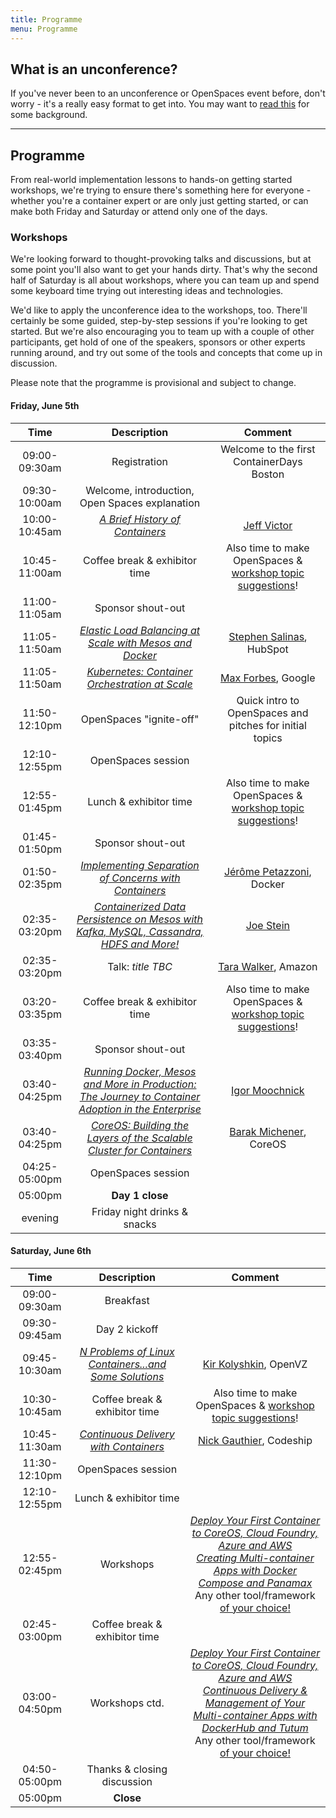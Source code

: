 ```yaml
---
title: Programme
menu: Programme
---
```


## What is an unconference?

If you've never been to an unconference or OpenSpaces event before, don't worry - it's a really easy format to get into. You may want to [read this](http://en.wikipedia.org/wiki/Unconference) for some background.

----

## Programme

From real-world implementation lessons to hands-on getting started workshops, we're trying to ensure there's something here for everyone - whether you're a container expert or are only just getting started, or can make both Friday and Saturday or attend only one of the days.

### <a name="workshops"></a>Workshops

We're looking forward to thought-provoking talks and discussions, but at some point you'll also want to get your hands dirty. That's why the second half of Saturday is all about workshops, where you can team up and spend some keyboard time trying out interesting ideas and technologies.

We'd like to apply the unconference idea to the workshops, too. There'll certainly be some guided, step-by-step sessions if you're looking to get started. But we're also encouraging you to team up with a couple of other participants, get hold of one of the speakers, sponsors or other experts running around, and try out some of the tools and concepts that come up in discussion.

Please note that the programme is provisional and subject to change.

#### Friday, June 5th

| Time    | Description          | Comment |
|:-----------:|:-------------:|:-----------:|
| 09:00-09:30am | Registration | Welcome to the first ContainerDays Boston |
| 09:30-10:00am | Welcome, introduction, Open Spaces explanation | |
| 10:00-10:45am | _[A Brief History of Containers](/programme#briefhist)_ | [Jeff Victor](../#speakers) |
| 10:45-11:00am | Coffee break & exhibitor time | Also time to make OpenSpaces & [workshop topic suggestions](../#workshops)! |
| 11:00-11:05am | Sponsor shout-out | |
| 11:05-11:50am | _[Elastic Load Balancing at Scale with Mesos and Docker](/programme#elbatscale)_ | [Stephen Salinas](../#speakers), HubSpot |
| 11:05-11:50am | _[Kubernetes: Container Orchestration at Scale](/programme#kubern)_ | [Max Forbes](../#speakers), Google |
| 11:50-12:10pm | OpenSpaces "ignite-off" | Quick intro to OpenSpaces and pitches for initial topics |
| 12:10-12:55pm | OpenSpaces session | |
| 12:55-01:45pm | Lunch & exhibitor time | Also time to make OpenSpaces & [workshop topic suggestions](../#workshops)! |
| 01:45-01:50pm | Sponsor shout-out | |
| 01:50-02:35pm | _[Implementing Separation of Concerns with Containers](/programme#sepconcerns)_ | [J&eacute;r&ocirc;me Petazzoni](../#speakers), Docker |
| 02:35-03:20pm | _[Containerized Data Persistence on Mesos with Kafka, MySQL, Cassandra, HDFS and More!](/programme#persist)_ | [Joe Stein](../#speakers) |
| 02:35-03:20pm | Talk: _title TBC_ | [Tara Walker](../#speakers), Amazon |
| 03:20-03:35pm | Coffee break & exhibitor time | Also time to make OpenSpaces & [workshop topic suggestions](../#workshops)! |
| 03:35-03:40pm | Sponsor shout-out | |
| 03:40-04:25pm | _[Running Docker, Mesos and More in Production: The Journey to Container Adoption in the Enterprise](/programme#journey)_ | [Igor Moochnick](../#speakers) |
| 03:40-04:25pm | _[CoreOS: Building the Layers of the Scalable Cluster for Containers](/programme#layers)_ | [Barak Michener](../#speakers), CoreOS |
| 04:25-05:00pm | OpenSpaces session | |
| 05:00pm | **Day 1 close** | |
| evening | Friday night drinks & snacks | |

#### Saturday, June 6th

| Time    | Description          | Comment |
|:-----------:|:-------------:|:-----------:|
| 09:00-09:30am | Breakfast | |
| 09:30-09:45am | Day 2 kickoff | |
| 09:45-10:30am | _[N Problems of Linux Containers...and Some Solutions](/programme#nproblems)_ | [Kir Kolyshkin](../#speakers), OpenVZ |
| 10:30-10:45am | Coffee break & exhibitor time | Also time to make OpenSpaces & [workshop topic suggestions](../#workshops)! |
| 10:45-11:30am | _[Continuous Delivery with Containers](/programme#cdwithcontainers)_ | [Nick Gauthier](../#speakers), Codeship |
| 11:30-12:10pm | OpenSpaces session | |
| 12:10-12:55pm | Lunch & exhibitor time | |
| 12:55-02:45pm | Workshops | _[Deploy Your First Container to CoreOS, Cloud Foundry, Azure and AWS](/programme#firstc)_<br/>_[Creating Multi-container Apps with Docker Compose and Panamax](/programme#dcpana)_<br/>Any other tool/framework [of your choice!](../#workshops) |
| 02:45-03:00pm | Coffee break & exhibitor time | |
| 03:00-04:50pm | Workshops ctd. | _[Deploy Your First Container to CoreOS, Cloud Foundry, Azure and AWS](/programme#firstc)_<br/>_[Continuous Delivery & Management of Your Multi-container Apps with DockerHub and Tutum](/programme#tutum)_<br/>Any other tool/framework [of your choice!](../#workshops) |
| 04:50-05:00pm | Thanks & closing discussion | |
| 05:00pm | **Close** | |
